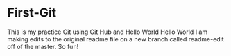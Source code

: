 # First-Git
This is my practice Git using Git Hub and Hello World
Hello World I am making edits to the original readme file on a new branch called readme-edit off of the master. So fun!
